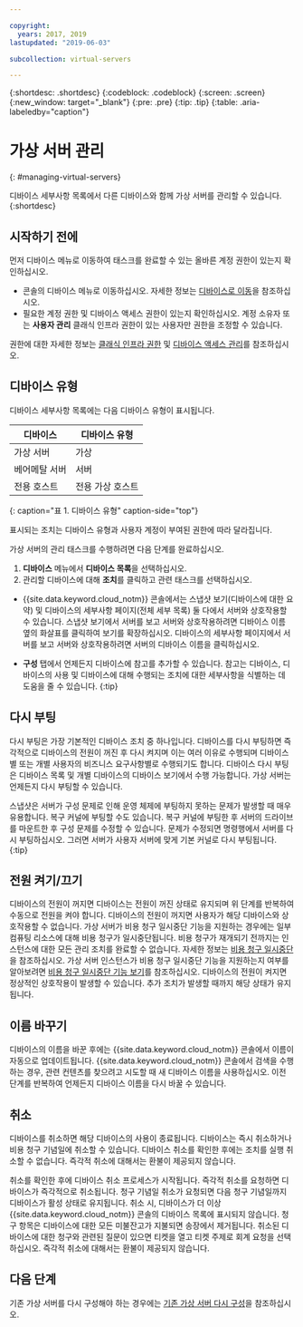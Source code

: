 ```yaml
---

copyright:
  years: 2017, 2019
lastupdated: "2019-06-03"

subcollection: virtual-servers

---
```


{:shortdesc: .shortdesc}
{:codeblock: .codeblock}
{:screen: .screen}
{:new_window: target="_blank"}
{:pre: .pre}
{:tip: .tip}
{:table: .aria-labeledby="caption"}


# 가상 서버 관리
{: #managing-virtual-servers}

디바이스 세부사항 목록에서 다른 디바이스와 함께 가상 서버를 관리할 수 있습니다.
{:shortdesc}


## 시작하기 전에
먼저 디바이스 메뉴로 이동하여 태스크를 완료할 수 있는 올바른 계정 권한이 있는지 확인하십시오. 

* 콘솔의 디바이스 메뉴로 이동하십시오. 자세한 정보는 [디바이스로 이동](/docs/vsi?topic=virtual-servers-navigating-devices)을 참조하십시오.
* 필요한 계정 권한 및 디바이스 액세스 권한이 있는지 확인하십시오. 계정 소유자 또는 **사용자 관리** 클래식 인프라 권한이 있는 사용자만 권한을 조정할 수 있습니다. 

권한에 대한 자세한 정보는 [클래식 인프라 권한](/docs/iam?topic=iam-infrapermission#infrapermission) 및 [디바이스 액세스 관리](/docs/vsi?topic=virtual-servers-managing-device-access)를 참조하십시오.

## 디바이스 유형
디바이스 세부사항 목록에는 다음 디바이스 유형이 표시됩니다.

| 디바이스 | 디바이스 유형 |
| ------  | ------------ | 
| 가상 서버 | 가상 |
| 베어메탈 서버 | 서버 |
| 전용 호스트 | 전용 가상 호스트 | 
{: caption="표 1. 디바이스 유형" caption-side="top"}

표시되는 조치는 디바이스 유형과 사용자 계정이 부여된 권한에 따라 달라집니다.

가상 서버의 관리 태스크를 수행하려면 다음 단계를 완료하십시오.

1. **디바이스** 메뉴에서 **디바이스 목록**을 선택하십시오.
2. 관리할 디바이스에 대해 **조치**를 클릭하고 관련 태스크를 선택하십시오.

* {{site.data.keyword.cloud_notm}} 콘솔에서는 스냅샷 보기(디바이스에 대한 요약) 및 디바이스의 세부사항 페이지(전체 세부 목록) 둘 다에서 서버와 상호작용할 수 있습니다. 스냅샷 보기에서 서버를 보고 서버와 상호작용하려면 디바이스 이름 옆의 화살표를 클릭하여 보기를 확장하십시오. 디바이스의 세부사항 페이지에서 서버를 보고 서버와 상호작용하려면 서버의 디바이스 이름을 클릭하십시오.

* **구성** 탭에서 언제든지 디바이스에 참고를 추가할 수 있습니다. 참고는 디바이스, 디바이스의 사용 및 디바이스에 대해 수행되는 조치에 대한 세부사항을 식별하는 데 도움을 줄 수 있습니다.
 {:tip}

## 다시 부팅
다시 부팅은 가장 기본적인 디바이스 조치 중 하나입니다. 디바이스를 다시 부팅하면 즉각적으로 디바이스의 전원이 꺼진 후 다시 켜지며 이는 여러 이유로 수행되며 디바이스별 또는 개별 사용자의 비즈니스 요구사항별로 수행되기도 합니다. 디바이스 다시 부팅은 디바이스 목록 및 개별 디바이스의 디바이스 보기에서 수행 가능합니다. 가상 서버는 언제든지 다시 부팅할 수 있습니다.

스냅샷은 서버가 구성 문제로 인해 운영 체제에 부팅하지 못하는 문제가 발생할 때 매우 유용합니다. 복구 커널에 부팅할 수도 있습니다. 복구 커널에 부팅한 후 서버의 드라이브를 마운트한 후 구성 문제를 수정할 수 있습니다. 문제가 수정되면 명령행에서 서버를 다시 부팅하십시오. 그러면 서버가 사용자 서버에 맞게 기본 커널로 다시 부팅됩니다.
{:tip}

## 전원 켜기/끄기
디바이스의 전원이 꺼지면 디바이스는 전원이 꺼진 상태로 유지되며 위 단계를 반복하여 수동으로 전원을 켜야 합니다. 디바이스의 전원이 꺼지면 사용자가 해당 디바이스와 상호작용할 수 없습니다. 가상 서버가 비용 청구 일시중단 기능을 지원하는 경우에는 일부 컴퓨팅 리소스에 대해 비용 청구가 일시중단됩니다. 비용 청구가 재개되기 전까지는 인스턴스에 대한 모든 관리 조치를 완료할 수 없습니다. 자세한 정보는 [비용 청구 일시중단](/docs/vsi?topic=virtual-servers-about-suspend-billing#about-suspend-billing)을 참조하십시오. 가상 서버 인스턴스가 비용 청구 일시중단 기능을 지원하는지 여부를 알아보려면 [비용 청구 일시중단 기능 보기](/docs/vsi?topic=virtual-servers-viewing-suspend-billing-feature#viewing-suspend-billing-feature)를 참조하십시오. 디바이스의 전원이 켜지면 정상적인 상호작용이 발생할 수 있습니다. 추가 조치가 발생할 때까지 해당 상태가 유지됩니다.

## 이름 바꾸기
디바이스의 이름을 바꾼 후에는 {{site.data.keyword.cloud_notm}} 콘솔에서 이름이 자동으로 업데이트됩니다. {{site.data.keyword.cloud_notm}} 콘솔에서 검색을 수행하는 경우, 관련 컨텐츠를 찾으려고 시도할 때 새 디바이스 이름을 사용하십시오. 이전 단계를 반복하여 언제든지 디바이스 이름을 다시 바꿀 수 있습니다.

## 취소
디바이스를 취소하면 해당 디바이스의 사용이 종료됩니다. 디바이스는 즉시 취소하거나 비용 청구 기념일에 취소할 수 있습니다. 디바이스 취소를 확인한 후에는 조치를 실행 취소할 수 없습니다. 즉각적 취소에 대해서는 환불이 제공되지 않습니다.

취소를 확인한 후에 디바이스 취소 프로세스가 시작됩니다. 즉각적 취소를 요청하면 디바이스가 즉각적으로 취소됩니다. 청구 기념일 취소가 요청되면 다음 청구 기념일까지 디바이스가 활성 상태로 유지됩니다. 취소 시, 디바이스가 더 이상 {{site.data.keyword.cloud_notm}} 콘솔의 디바이스 목록에 표시되지 않습니다. 청구 항목은 디바이스에 대한 모든 미불잔고가 지불되면 송장에서 제거됩니다. 취소된 디바이스에 대한 청구와 관련된 질문이 있으면 티켓을 열고 티켓 주제로 회계 요청을 선택하십시오. 즉각적 취소에 대해서는 환불이 제공되지 않습니다.

## 다음 단계
기존 가상 서버를 다시 구성해야 하는 경우에는 [기존 가상 서버 다시 구성](/docs/vsi?topic=virtual-servers-reconfiguring-virtual-servers#reconfiguring-virtual-servers)을 참조하십시오.
